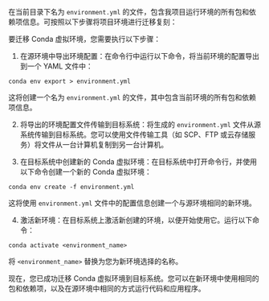 在当前目录下名为 `environment.yml` 的文件，包含我项目运行环境的所有包和依赖项信息。可按照以下步骤将项目环境进行迁移复刻：

要迁移 Conda 虚拟环境，您需要执行以下步骤：

1. 在源环境中导出环境配置：在命令行中运行以下命令，将当前环境的配置导出到一个 YAML 文件中：

```
conda env export > environment.yml
```

这将创建一个名为 `environment.yml` 的文件，其中包含当前环境的所有包和依赖项信息。

2. 将导出的环境配置文件传输到目标系统：将生成的 `environment.yml` 文件从源系统传输到目标系统。您可以使用文件传输工具（如 SCP、FTP 或云存储服务）将文件从一台计算机复制到另一台计算机。

3. 在目标系统中创建新的 Conda 虚拟环境：在目标系统中打开命令行，并使用以下命令创建一个新的 Conda 虚拟环境：

```
conda env create -f environment.yml
```

这将使用 `environment.yml` 文件中的配置信息创建一个与源环境相同的新环境。

4. 激活新环境：在目标系统上激活新创建的环境，以便开始使用它。运行以下命令：

```
conda activate <environment_name>
```

将 `<environment_name>` 替换为您为新环境选择的名称。

现在，您已成功迁移 Conda 虚拟环境到目标系统。您可以在新环境中使用相同的包和依赖项，以及在源环境中相同的方式运行代码和应用程序。